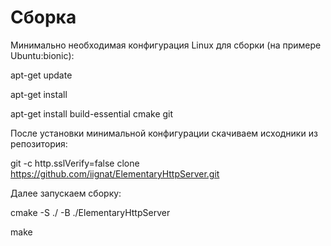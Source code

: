 # Сборка
Минимально необходимая конфигурация Linux для сборки (на примере Ubuntu:bionic):

apt-get update

apt-get install

apt-get install build-essential cmake git

После установки минимальной конфигурации скачиваем исходники из репозитория:


git -c http.sslVerify=false clone https://github.com/iignat/ElementaryHttpServer.git


Далее запускаем сборку:


cmake -S ./ -B ./ElementaryHttpServer


make
